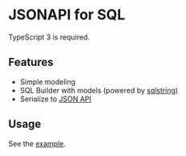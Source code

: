# JSONAPI for SQL

TypeScript 3 is required.

## Features

* Simple modeling
* SQL Builder with models (powered by [sqlstring](https://github.com/mysqljs/sqlstring))
* Serialize to [JSON API](http://jsonapi.org)

## Usage

See the [example](example.ts).
